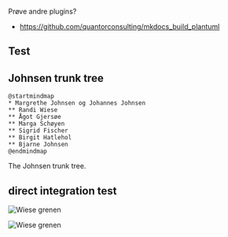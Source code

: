 Prøve andre plugins?
* https://github.com/quantorconsulting/mkdocs_build_plantuml

## Test

## Johnsen trunk tree

```puml
@startmindmap
* Margrethe Johnsen og Johannes Johnsen
** Randi Wiese
** Ågot Gjersøe
** Marga Schøyen
** Sigrid Fischer
** Birgit Hatlehol
** Bjarne Johnsen
@endmindmap
```

The Johnsen trunk tree.

## direct integration test

![Wiese grenen](http://www.plantuml.com/plantuml/proxy?cache=no&src=https://raw.githubusercontent.com/thomiz/johnsen-family/master/input/images-source/wiese-grenen-mind.puml)

![Wiese grenen](http://www.plantuml.com/plantuml/svg/1S7B4G8n203GkrLe0LdkTeCH4nmW6JwpezNlUm-sBlMcShdFp1rFWC4vwtNqfP1pAV_XkwO5MVkWilp0yGJ5I79WsvN0YeEYnIhl12TJK1jEHdPiGSjIkLq0)
